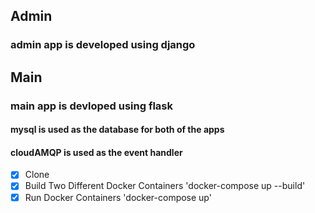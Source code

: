 ## Admin
### admin app is developed using django

## Main
### main app is devloped using flask

#### mysql is used as the database for both of the apps

#### cloudAMQP is used as the event handler


- [x] Clone
- [x] Build Two Different Docker Containers 'docker-compose up --build'
- [x] Run Docker Containers 'docker-compose up'